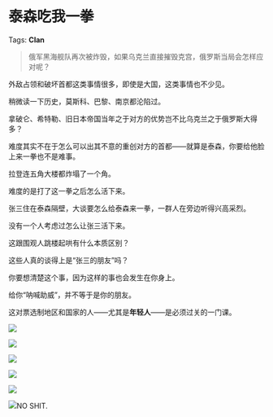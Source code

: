 # 泰森吃我一拳

Tags: **Clan**

> 俄军黑海舰队再次被炸毁，如果乌克兰直接摧毁克宫，俄罗斯当局会怎样应对呢？



外敌占领和破坏首都这类事情很多，即使是大国，这类事情也不少见。

稍微读一下历史，莫斯科、巴黎、南京都沦陷过。

拿破仑、希特勒、旧日本帝国当年之于对方的优势岂不比乌克兰之于俄罗斯大得多？

难度其实不在于怎么可以出其不意的重创对方的首都——就算是泰森，你要给他脸上来一拳也不是难事。

拉登连五角大楼都炸塌了一个角。

难度的是打了这一拳之后怎么活下来。

张三住在泰森隔壁，大谈要怎么给泰森来一拳，一群人在旁边听得兴高采烈。

没有一个人考虑过怎么让张三活下来。

这跟围观人跳楼起哄有什么本质区别？

  


这些人真的谈得上是“张三的朋友”吗？

  


你要想清楚这个事，因为这样的事也会发生在你身上。

给你“呐喊助威”，并不等于是你的朋友。

这对票选制地区和国家的人——尤其是**年轻人**——是必须过关的一门课。

![](https://picx.zhimg.com/50/v2-2c1e4438661964a7b99eb92296670040_720w.jpg?source=2c26e567)  


![](https://pic1.zhimg.com/50/v2-15bb6bc2eea0612294c2c69f13a5bd8b_720w.jpg?source=2c26e567)  


![](https://picx.zhimg.com/50/v2-b6717cedbe4b00bdcb72d4952f032fe9_720w.jpg?source=2c26e567)  


![](https://pica.zhimg.com/50/v2-b6fdf29222b599591c413f459ee939a4_720w.jpg?source=2c26e567)  


![](https://picx.zhimg.com/50/v2-a6987c551153e39311fe71ff70db4781_720w.jpg?source=2c26e567)  


![](https://picx.zhimg.com/50/v2-736509a9bca6bad8b7507d34690a545a_720w.jpg?source=2c26e567)NO SHIT.



